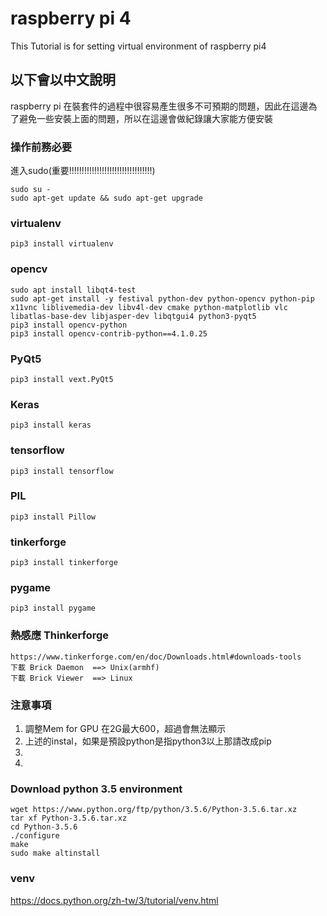 # raspberry pi 4
This Tutorial is for setting virtual environment of raspberry pi4 

## 以下會以中文說明
raspberry pi 在裝套件的過程中很容易產生很多不可預期的問題，因此在這邊為了避免一些安裝上面的問題，所以在這邊會做紀錄讓大家能方便安裝
### 操作前務必要
進入sudo(重要!!!!!!!!!!!!!!!!!!!!!!!!!!!!!!!!!) 

    sudo su -  
    sudo apt-get update && sudo apt-get upgrade
    
### virtualenv
    pip3 install virtualenv
### opencv 
    sudo apt install libqt4-test
    sudo apt-get install -y festival python-dev python-opencv python-pip x11vnc liblivemedia-dev libv4l-dev cmake python-matplotlib vlc libatlas-base-dev libjasper-dev libqtgui4 python3-pyqt5
    pip3 install opencv-python
    pip3 install opencv-contrib-python==4.1.0.25
### PyQt5
    pip3 install vext.PyQt5
### Keras
    pip3 install keras
### tensorflow
    pip3 install tensorflow
### PIL
    pip3 install Pillow
### tinkerforge
    pip3 install tinkerforge
### pygame
    pip3 install pygame
### 熱感應 Thinkerforge
    https://www.tinkerforge.com/en/doc/Downloads.html#downloads-tools
    下載 Brick Daemon  ==> Unix(armhf)
    下載 Brick Viewer  ==> Linux
    
### 注意事項
   1. 調整Mem for GPU 在2G最大600，超過會無法顯示
   2. 上述的instal，如果是預設python是指python3以上那請改成pip
   3.
   4.
   
    
    
### Download python 3.5 environment
    wget https://www.python.org/ftp/python/3.5.6/Python-3.5.6.tar.xz
    tar xf Python-3.5.6.tar.xz
    cd Python-3.5.6
    ./configure
    make
    sudo make altinstall

### venv
https://docs.python.org/zh-tw/3/tutorial/venv.html
